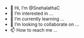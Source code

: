 - 👋 Hi, I’m @SnehalathaC
- 👀 I’m interested in ...
- 🌱 I’m currently learning ...
- 💞️ I’m looking to collaborate on ...
- 📫 How to reach me ...

<!---
SnehalathaC/SnehalathaC is a ✨ special ✨ repository because its `README.md` (this file) appears on your GitHub profile.
You can click the Preview link to take a look at your changes.
--->

